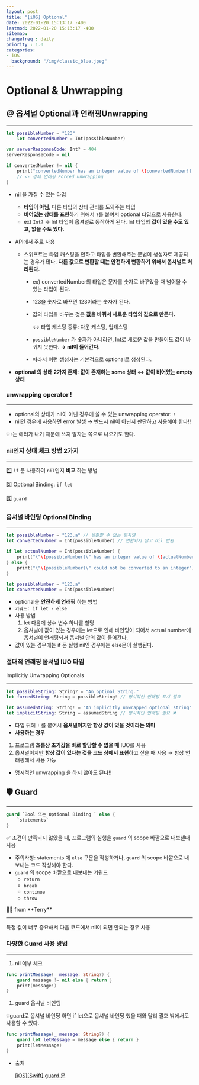 ```yaml
---
layout: post
title: "[iOS] Optional"
date: 2022-01-20 15:13:17 -400
lastmod: 2022-01-20 15:13:17 -400
sitemap:
changefreq : daily
priority : 1.0
categories:
- iOS
  background: "/img/classic_blue.jpeg"
---
```


# Optional & Unwrapping

## ＠ 옵셔널 Optional과 언래핑Unwrapping

---

```swift
let possibleNumber = "123"
	let convertedNumber = Int(possibleNumber)

var serverResponseCode: Int? = 404
serverResponseCode = nil

if convertedNumber != nil {
	print("convertedNumber has an integer value of \(convertedNumber!).")
	// <- 강제 언래핑 Forced unwrapping 
}
```

- nil 을 가질 수 있는 타입
  - **타입이 아님**, 다른 타입의 상태 관리를 도와주는 타입
  - **비어있는 상태를 표현**하기 위해서 `?`를 붙여서 optional 타입으로 사용한다.
  - ex) `Int?` → Int 타입이 옵셔널로 동작하게 된다. Int 타입의 **값이 있을 수도 있고, 없을 수도 있다.**
- API에서 주로 사용
  - 스위프트는 타입 캐스팅을 안하고 타입을 변환해주는 문법이 생성자로 제공되는 경우가 많다.
    **다른 값으로 변환할 때는 안전하게 변환하기 위해서 옵셔널로 처리된다.**
    - ex) convertedNumber의 타입은 문자를 숫자로 바꾸었을 때 넘어올 수 있는 타입이 된다.
    - 123을 숫자로 바꾸면 123이라는 숫자가 된다.
    - 값의 타입을 바꾸는 것은 **값을 바꿔서 새로운 타입의 값으로 만든다.**

      ↔ 타입 케스팅 종류: 다운 캐스팅, 업캐스팅

    - `possibleNumber` 가 숫자가 아니라면, Int로 새로운 값을 만들어도 값이 바뀌지 못한다.
      **→ nil이 들어간다.**
    - 따라서 이런 생성자는 기본적으로 optional로 생성된다.

- **optional 의 상태 2가지 존재:**
  **값이 존재하는 some 상태  ↔ 값이 비어있는 empty 상태**

### unwrapping operator !

---

- optional의 상태가 nil이 아닌 경우에 쓸 수 있는 unwrapping operator: `!`
- nil인 경우에 사용하면 error 발생
  → 반드시 nil이 아닌지 판단하고 사용해야 한다‼️

💡`!`는 에러가 나기 때문에 쓰지 말자는 쪽으로 나오기도 한다.

### nil인지 상태 체크 방법 2가지

---

1️⃣ `if` 문 사용하여 `nil`인지 **비교** 하는 방법

2️⃣ Optional Binding: `if let`

3️⃣ `guard`

### 옵셔널 바인딩 Optional Binding

---

```swift
let possibleNumber = "123.a" // 변환할 수 없는 문자열 
let convertedNubmer = Int(possibleNumber) // 변환되지 않고 nil 반환

if let actualNumber = Int(possibleNumber) {
	print("\"\(possibleNumber)\" has an integer value of \(actualNumber)")	
} else {
	print("\"\(possibleNumber)\" could not be converted to an integer")
}

let possibleNumber = "123.a"
let convertedNumber = Int(possibleNumber)
```

- optional을 **안전하게 언래핑** 하는 방법
- `키워드: if let - else`
- 사용 방법
  1. let 다음에 상수 변수 하나를 할당
  2. 옵셔널에 값이 있는 경우에는 let으로 인해 바인딩이 되어서
     actual number에 옵셔널이 언래핑되서 옵셔널 안의 값이 들어간다.
- 값이 있는 경우에는 if 문 실행 nil인 경우에는 else문이 실행된다.

### 절대적 언래핑 옵셔널 IUO 타입
Implicitly Unwrapping Optionals

---

```swift
let possibleString: String? = "An optinal String."
let forcedString: String = possibleString! // 명시적인 언래핑 표시 필요

let assumedString: String! = "An implicitly unwrapped optional string"
let implicitString: String = assumedString // 명시적인 언래핑 필요 ❌
```

- 타입 뒤에 `!` 를 붙여서 **옵셔널이지만 항상 값이 있을 것이라는 의미**
- **사용하는 경우**
1. 프로그램 **흐름상 초기값을 바로 할당할 수 없을 때** IUO를 사용
2. 옵셔널이지만 **항상 값이 있다는 것을 코드 상에서 표현**하고 싶을 때 사용
   → 항상 언래핑해서 사용 가능
- 명시적인 unwrapping 을 하지 않아도 된다!!

## 🛡 Guard

---

```swift
guard `Bool 또는 Optional Binding ` else {
	`statements`
}
```

✅ 조건이 만족되지 않았을 때, 프로그램의 실행을 `guard` 의 scope 바깥으로 내보낼때 사용

- 주의사항:
  statements 에  `else` 구문을 작성하거나, `guard` 의 scope 바깥으로 내보내는 코드 작성해야 한다.
- `guard` 의 scope 바깥으로 내보내는 키워드
  - `return`
  - `break`
  - `continue`
  - `throw`

<aside>
👨‍💻 from **Terry**

---

특정 값이 너무 중요해서 다음 코드에서 nil이 되면 안되는 경우 사용

</aside>

### 다양한 Guard 사용 방법

---

1. nil 여부 체크

```swift
func printMessage(_ message: String?) {
	guard message != nil else { return }
	print(message!)
}
```

1. guard 옵셔널 바인딩

💡guard로 옵셔널 바인딩 하면 if let으로 옵셔널 바인딩 했을 때와 달리 괄호 밖에서도 사용할 수 있다.

```swift
func printMessage(_ message: String?) {
	guard let letMessage = message else { return }
	print(letMessage)
}
```

- 출처

  [[iOS][Swift] guard 문](https://velog.io/@youngking0914/iOSSwift-guard-%EB%AC%B8)
